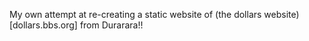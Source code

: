 My own attempt at re-creating a static website of (the dollars website)[dollars.bbs.org] from Durarara!!
